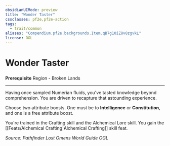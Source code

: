 ```yaml
---
obsidianUIMode: preview
title: "Wonder Taster"
cssclasses: pf2e,pf2e-action
tags:
  - trait/common
aliases: "Compendium.pf2e.backgrounds.Item.qB7g1OiZ8v8zgvkL"
license: OGL
---
```

# Wonder Taster

### 






**Prerequisite** Region - Broken Lands

* * *

Having once sampled Numerian fluids, you've tasted knowledge beyond comprehension. You are driven to recapture that astounding experience.

Choose two attribute boosts. One must be to **Intelligence** or **Constitution**, and one is a free attribute boost.

You're trained in the Crafting skill and the Alchemical Lore skill. You gain the [[Feats/Alchemical Crafting|Alchemical Crafting]] skill feat.

*Source: Pathfinder Lost Omens World Guide*
*OGL*